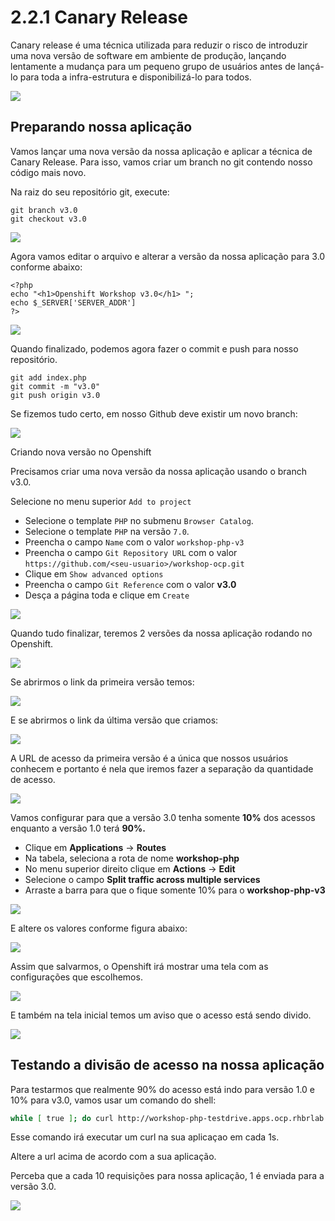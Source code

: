 # 2.2.1 Canary Release

Canary release é uma técnica utilizada para reduzir o risco de introduzir uma nova versão de software em ambiente de produção, lançando lentamente a mudança para um pequeno grupo de usuários antes de lançá-lo para toda a infra-estrutura e disponibilizá-lo para todos.

![](../../.gitbook/assets/canary-release-2%20%281%29.png)

## Preparando nossa aplicação

Vamos lançar uma nova versão da nossa aplicação e aplicar a técnica de Canary Release. Para isso, vamos criar um branch no git contendo nosso código mais novo.

Na raiz do seu repositório git, execute:

```text
git branch v3.0
git checkout v3.0
```

![](../../.gitbook/assets/git-branch%20%281%29.gif)

Agora vamos editar o arquivo e alterar a versão da nossa aplicação para 3.0 conforme abaixo:

```text
<?php
echo "<h1>Openshift Workshop v3.0</h1> ";
echo $_SERVER['SERVER_ADDR']
?>
```

![](../../.gitbook/assets/change-version%20%281%29.gif)

Quando finalizado, podemos agora fazer o commit e push para nosso repositório.

```text
git add index.php
git commit -m "v3.0"
git push origin v3.0
```

Se fizemos tudo certo, em nosso Github deve existir um novo branch:

![](../../.gitbook/assets/show-branch%20%281%29.gif)

Criando nova versão no Openshift

Precisamos criar uma nova versão da nossa aplicação usando o branch v3.0.

Selecione no menu superior `Add to project`

* Selecione o template `PHP` no submenu `Browser Catalog`.
* Selecione o template `PHP` na versão `7.0`.
* Preencha o campo `Name` com o valor `workshop-php-v3` 
* Preencha o campo `Git Repository URL` com o valor `https://github.com/<seu-usuario>/workshop-ocp.git`
* Clique em `Show advanced options`
* Preencha o campo `Git Reference` com o valor **v3.0**
* Desça a página toda e clique em `Create`

![](../../.gitbook/assets/choose-v3.gif)

Quando tudo finalizar, teremos 2 versões da nossa aplicação rodando no Openshift.

![](../../.gitbook/assets/selection_048%20%281%29.png)

Se abrirmos o link da primeira versão temos:

![](../../.gitbook/assets/selection_049.png)

E se abrirmos o link da última versão que criamos:

![](../../.gitbook/assets/selection_050.png)

A URL de acesso da primeira versão é a única que nossos usuários conhecem e portanto é nela que iremos fazer a separação da quantidade de acesso.

![](../../.gitbook/assets/selection_051%20%281%29.png)

Vamos configurar para que a versão 3.0 tenha somente **10%** dos acessos enquanto a versão 1.0 terá **90%.**

* Clique em **Applications** -&gt; **Routes**
* Na tabela, seleciona a rota de nome **workshop-php**
* No menu superior direito clique em **Actions** -&gt; **Edit**
* Selecione o campo **Split traffic across multiple services**
* Arraste a barra para que o fique somente 10% para o **workshop-php-v3**

![](../../.gitbook/assets/select-route%20%281%29.gif)

E altere os valores conforme figura abaixo:

![](../../.gitbook/assets/selection_052.png)

Assim que salvarmos, o Openshift irá mostrar uma tela com as configurações que escolhemos.

![](../../.gitbook/assets/selection_053.png)

E também na tela inicial temos um aviso que o acesso está sendo divido.

![](../../.gitbook/assets/selection_054%20%281%29.png)

## Testando a divisão de acesso na nossa aplicação

Para testarmos que realmente 90% do acesso está indo para versão 1.0 e 10% para v3.0, vamos usar um comando do shell:

```bash
while [ true ]; do curl http://workshop-php-testdrive.apps.ocp.rhbrlab.com/; sleep 1.3; echo; done
```

Esse comando irá executar um curl na sua aplicaçao em cada 1s.

Altere a url acima de acordo com a sua aplicação.

Perceba que a cada 10 requisições para nossa aplicação, 1 é enviada para a versão 3.0.

![](../../.gitbook/assets/selection_055.png)

